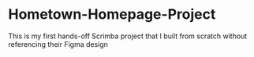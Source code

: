 # Hometown-Homepage-Project
This is my first hands-off Scrimba project that I built from scratch without referencing their Figma design
